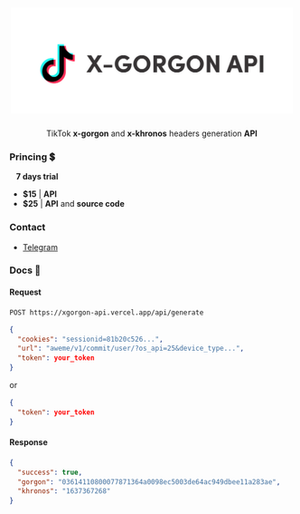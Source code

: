 <h1 align="center">
  <img src="images/banner.svg" width="500">
</h1>

<p align="center">
  TikTok <strong>x-gorgon</strong> and <strong>x-khronos</strong> headers generation <strong>API</strong>
</p>

### Princing 💲
&nbsp;&nbsp; **7 days trial**

- **$15** | **API**
- **$25** | **API** and **source code**

### Contact
- [Telegram](https://t.me/pedrohenriquedev)

### Docs 📕

#### Request
```
POST https://xgorgon-api.vercel.app/api/generate
```

```json
{
  "cookies": "sessionid=81b20c526...",
  "url": "aweme/v1/commit/user/?os_api=25&device_type...",
  "token": your_token
}
```
or
```json
{
  "token": your_token
}
```

#### Response
```json
{
  "success": true,
  "gorgon": "03614110800077871364a0098ec5003de64ac949dbee11a283ae",
  "khronos": "1637367268"
}
```
